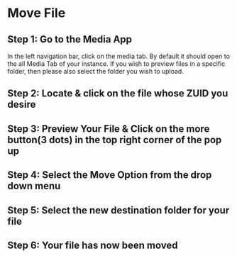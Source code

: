 # Move File



## Step 1: Go to the Media App

In the left navigation bar, click on the media tab. By default it should open to the all Media Tab of your instance. If you wish to preview files in a specific folder, then please also select the folder you wish to upload.

## Step 2: Locate & click on the file whose ZUID you desire

## Step 3: Preview Your File & Click on the more button(3 dots) in the top right corner of the pop up

## Step 4: Select the Move Option from the drop down menu

## Step 5: Select the new destination folder for your file



## Step 6:  Your file has now been moved
